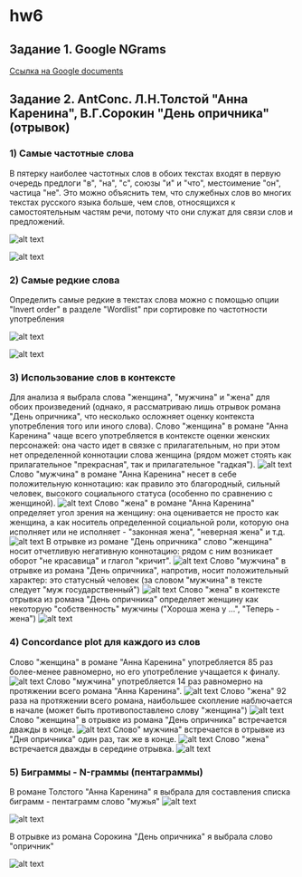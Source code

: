 # hw6
## Задание 1. Google NGrams
[Ссылка на Google documents](https://docs.google.com/document/d/1XCrqEOeoDev5_dozMkUiyOqQgRWdTbLXvvzYemA8f8o/edit)

## Задание 2. AntConc. Л.Н.Толстой "Анна Каренина", В.Г.Сорокин "День опричника" (отрывок)
### 1) Самые частотные слова
В пятерку наиболее частотных слов в обоих текстах входят в первую очередь предлоги "в", "на", "с", союзы "и" и "что", местоимение "он", частица "не". Это можно объяснить тем, что служебных слов во многих текстах русского языка больше, чем слов, относящихся к самостоятельным частям речи, потому что они служат для связи слов и предложений. 

![alt text](https://github.com/Kvitko/hw6/blob/master/2018-04-08_15-10-23.png)

![alt text](https://github.com/Kvitko/hw6/blob/master/2018-04-08_14-03-11.png)

### 2) Самые редкие слова
Определить самые редкие в текстах слова можно с помощью опции "Invert order" в разделе "Wordlist" при сортировке по частотности употребления

![alt text](https://github.com/Kvitko/hw6/blob/master/2018-04-08_15-20-31.png)

![alt text](https://github.com/Kvitko/hw6/blob/master/2018-04-08_15-06-25.png)

### 3) Использование слов в контексте
Для анализа я выбрала слова "женщина", "мужчина" и "жена" для обоих произведений (однако, я рассматриваю лишь отрывок романа "День опричника", что несколько осложняет оценку контекста употребления того или иного слова). 
Слово "женщина" в романе "Анна Каренина" чаще всего употребляется в контексте оценки женских персонажей: она часто идет в связке с прилагательным, но при этом нет определенной коннотации слова женщина (рядом может стоять как прилагательное "прекрасная", так и прилагательное "гадкая").
![alt text](https://github.com/Kvitko/hw6/blob/master/2018-04-08_15-44-37.png)
Слово "мужчина" в романе "Анна Каренина" несет в себе положительную коннотацию: как правило это благородный, сильный человек, высокого социального статуса (особенно по сравнению с женщиной).
![alt text](https://github.com/Kvitko/hw6/blob/master/2018-04-08_15-45-40.png)
Слово "жена" в романе "Анна Каренина" определяет угол зрения на женщину: она оценивается не просто как женщина, а как носитель определенной социальной роли, которую она исполняет или не исполняет - "законная жена", "неверная жена" и т.д.
![alt text](https://github.com/Kvitko/hw6/blob/master/2018-04-08_15-46-37.png)
В отрывке из романе "День опричника" слово "женщина" носит отчетливую негативную коннотацию: рядом с ним возникает оборот "не красавица" и глагол "кричит".
![alt text](https://github.com/Kvitko/hw6/blob/master/2018-04-08_15-49-49.png)
Слово "мужчина" в отрывке из романа "День опричника", напротив, носит положительный характер: это статусный человек (за словом "мужчина" в тексте следует "муж государственный")
![alt text](https://github.com/Kvitko/hw6/blob/master/2018-04-08_15-51-23.png)
Слово "жена" в контексте отрывка из романа "День опричника" определяет женщину как некоторую "собственность" мужчины ("Хороша жена у ...", "Теперь - жена")
![alt text](https://github.com/Kvitko/hw6/blob/master/2018-04-08_15-50-57.png)

### 4) Concordance plot для каждого из слов
Слово "женщина" в романе "Анна Каренина" употребляется 85 раз более-менее равномерно, но его употребление учащается к финалу.
![alt text](https://github.com/Kvitko/hw6/blob/master/2018-04-08_15-48-17.png)
Слово "мужчина" употребляется 14 раз равномерно на протяжении всего романа "Анна Каренина".
![alt text](https://github.com/Kvitko/hw6/blob/master/2018-04-08_15-48-59.png)
Слово "жена" 92 раза на протяжении всего романа, наибольшее скопление наблючается в начале (может быть противопоставлено слову "женщина")
![alt text](https://github.com/Kvitko/hw6/blob/master/2018-04-08_15-47-38.png)
Слово "женщина" в отрывке из романа "День опричника" встречается дважды в конце.
![alt text](https://github.com/Kvitko/hw6/blob/master/2018-04-08_15-50-08.png)
Слово" мужчина" встречается в отрывке из "Дня опричника" один раз, так же в конце.
![alt text](https://github.com/Kvitko/hw6/blob/master/2018-04-08_15-51-44.png)
Слово "жена" встречается дважды в середине отрывка.
![alt text](https://github.com/Kvitko/hw6/blob/master/2018-04-08_15-50-32.png)

### 5) Биграммы - N-граммы (пентаграммы)
В романе Толстого "Анна Каренина" я выбрала для составления списка биграмм - пентаграмм слово "мужья"
![alt text](https://github.com/Kvitko/hw6/blob/master/2018-04-09_23-13-43.png)

![alt text](https://github.com/Kvitko/hw6/blob/master/2018-04-09_23-19-13.png)

В отрывке из романа Сорокина "День опричника" я выбрала слово "опричник"

![alt text](https://github.com/Kvitko/hw6/blob/master/2018-04-09_23-15-07.png)
